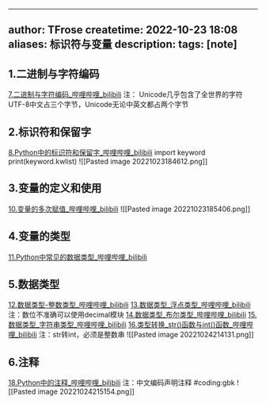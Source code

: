 
---
author: TFrose
createtime: 2022-10-23 18:08
aliases: 标识符与变量
description:
tags: [note]
---

## 1.二进制与字符编码
[7.二进制与字符编码_哔哩哔哩_bilibili](https://www.bilibili.com/video/BV1wD4y1o7AS/?p=8&spm_id_from=pageDriver&vd_source=2029b6b0b60ecbc6cf63989bfa56dd26)
注： Unicode几乎包含了全世界的字符
UTF-8中文占三个字节，Unicode无论中英文都占两个字节

## 2.标识符和保留字
[8.Python中的标识符和保留字_哔哩哔哩_bilibili](https://www.bilibili.com/video/BV1wD4y1o7AS/?p=9&spm_id_from=pageDriver&vd_source=2029b6b0b60ecbc6cf63989bfa56dd26)
import keyword
print(keyword.kwlist)
![[Pasted image 20221023184612.png]]

## 3.变量的定义和使用
[10.变量的多次赋值_哔哩哔哩_bilibili](https://www.bilibili.com/video/BV1wD4y1o7AS/?p=11&spm_id_from=pageDriver&vd_source=2029b6b0b60ecbc6cf63989bfa56dd26)
![[Pasted image 20221023185406.png]]

## 4.变量的类型
[11.Python中常见的数据类型_哔哩哔哩_bilibili](https://www.bilibili.com/video/BV1wD4y1o7AS/?p=12&spm_id_from=pageDriver&vd_source=2029b6b0b60ecbc6cf63989bfa56dd26)

## 5.数据类型
[12.数据类型-整数类型_哔哩哔哩_bilibili](https://www.bilibili.com/video/BV1wD4y1o7AS/?p=13&spm_id_from=pageDriver&vd_source=2029b6b0b60ecbc6cf63989bfa56dd26)
[13.数据类型_浮点类型_哔哩哔哩_bilibili](https://www.bilibili.com/video/BV1wD4y1o7AS/?p=14&spm_id_from=pageDriver&vd_source=2029b6b0b60ecbc6cf63989bfa56dd26)
注：数位不准确可以使用decimal模块
[14.数据类型_布尔类型_哔哩哔哩_bilibili](https://www.bilibili.com/video/BV1wD4y1o7AS/?p=15&spm_id_from=pageDriver&vd_source=2029b6b0b60ecbc6cf63989bfa56dd26)
[15.数据类型_字符串类型_哔哩哔哩_bilibili](https://www.bilibili.com/video/BV1wD4y1o7AS/?p=16&spm_id_from=pageDriver&vd_source=2029b6b0b60ecbc6cf63989bfa56dd26)
[16.类型转换_str()函数与int()函数_哔哩哔哩_bilibili](https://www.bilibili.com/video/BV1wD4y1o7AS/?p=17&spm_id_from=333.999.header_right.history_list.click&vd_source=2029b6b0b60ecbc6cf63989bfa56dd26)
注：str转int，必须是整数串
![[Pasted image 20221024214131.png]]
## 6.注释
[18.Python中的注释_哔哩哔哩_bilibili](https://www.bilibili.com/video/BV1wD4y1o7AS/?p=19&spm_id_from=pageDriver&vd_source=2029b6b0b60ecbc6cf63989bfa56dd26)
注：中文编码声明注释  \#coding:gbk
![[Pasted image 20221024215154.png]]
